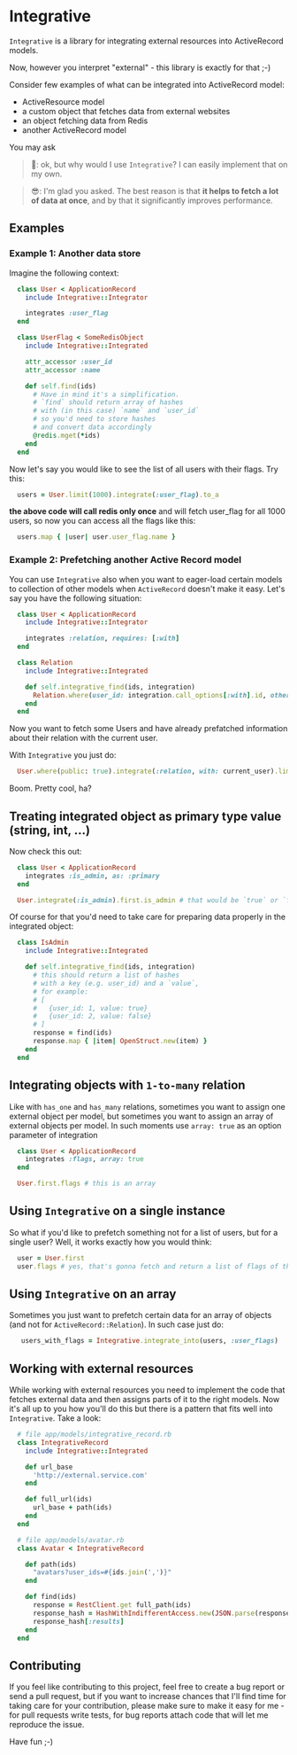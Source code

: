 # Integrative

`Integrative` is a library for integrating external resources into ActiveRecord models.

Now, however you interpret "external" - this library is exactly for that ;-)

Consider few examples of what can be integrated into ActiveRecord model:
* ActiveResource model
* a custom object that fetches data from external websites
* an object fetching data from Redis
* another ActiveRecord model

You may ask

> :triumph:: ok, but why would I use `Integrative`? I can easily implement that on my own.

> :sunglasses:: I'm glad you asked. The best reason is that **it helps to fetch a lot of data at once**, and by that it significantly improves performance.

## Examples
### Example 1: Another data store

Imagine the following context:

```ruby
  class User < ApplicationRecord
    include Integrative::Integrator

    integrates :user_flag
  end

  class UserFlag < SomeRedisObject
    include Integrative::Integrated

    attr_accessor :user_id
    attr_accessor :name

    def self.find(ids)
      # Have in mind it's a simplification.
      # `find` should return array of hashes
      # with (in this case) `name` and `user_id`
      # so you'd need to store hashes
      # and convert data accordingly
      @redis.mget(*ids)
    end
  end
```

Now let's say you would like to see the list of all users with their flags. Try this:

```ruby
  users = User.limit(1000).integrate(:user_flag).to_a
```

**the above code will call redis only once** and will fetch user_flag for all 1000 users,
so now you can access all the flags like this:

```ruby
  users.map { |user| user.user_flag.name }
```

### Example 2: Prefetching another Active Record model

You can use `Integrative` also when you want to eager-load certain models to collection of other models when `ActiveRecord` doesn't make it easy.
Let's say you have the following situation:

```ruby
  class User < ApplicationRecord
    include Integrative::Integrator

    integrates :relation, requires: [:with]
  end

  class Relation
    include Integrative::Integrated

    def self.integrative_find(ids, integration)
      Relation.where(user_id: integration.call_options[:with].id, other_user_id: ids)
    end
  end
```
Now you want to fetch some Users and have already prefatched information about their relation with the current user.

With `Integrative` you just do:

```ruby
  User.where(public: true).integrate(:relation, with: current_user).limit(1000)
```

Boom. Pretty cool, ha?

## Treating integrated object as primary type value (string, int, ...)

Now check this out:

```ruby
  class User < ApplicationRecord
    integrates :is_admin, as: :primary
  end

  User.integrate(:is_admin).first.is_admin # that would be `true` or `false`
```

Of course for that you'd need to take care for preparing data properly in the integrated object:

```ruby
  class IsAdmin
    include Integrative::Integrated

    def self.integrative_find(ids, integration)
      # this should return a list of hashes
      # with a key (e.g. user_id) and a `value`,
      # for example:
      # [
      #   {user_id: 1, value: true}
      #   {user_id: 2, value: false}
      # ]
      response = find(ids)
      response.map { |item| OpenStruct.new(item) }
    end
  end
```

## Integrating objects with `1-to-many` relation

Like with `has_one` and `has_many` relations, sometimes you want to assign one external object
per model, but sometimes you want to assign an array of external objects per model. In such moments use `array: true` as an option parameter of integration

```ruby
  class User < ApplicationRecord
    integrates :flags, array: true
  end

  User.first.flags # this is an array
```

## Using `Integrative` on a single instance

So what if you'd like to prefetch something not for a list of users, but for a single user?
Well, it works exactly how you would think:

```ruby
  user = User.first
  user.flags # yes, that's gonna fetch and return a list of flags of the user.
```

## Using `Integrative` on an array

Sometimes you just want to prefetch certain data for an array of objects (and not for `ActiveRecord::Relation`). In such case just do:

```ruby
   users_with_flags = Integrative.integrate_into(users, :user_flags)
```

## Working with external resources

While working with external resources you need to implement the code that fetches external data and then assigns parts of it to the right models. Now it's all up to you how you'll do this but there is a pattern that fits well into `Integrative`. Take a look:

```ruby
  # file app/models/integrative_record.rb
  class IntegrativeRecord
    include Integrative::Integrated

    def url_base
      'http://external.service.com'
    end

    def full_url(ids)
      url_base + path(ids)
    end
  end

  # file app/models/avatar.rb
  class Avatar < IntegrativeRecord

    def path(ids)
      "avatars?user_ids=#{ids.join(',')}"
    end

    def find(ids)
      response = RestClient.get full_path(ids)
      response_hash = HashWithIndifferentAccess.new(JSON.parse(response.body))
      response_hash[:results]
    end
  end
```

## Contributing

If you feel like contributing to this project, feel free to create a bug report or send a pull request, but if you want to increase chances that I'll find time for taking care for your contribution, please make sure to make it easy for me - for pull requests write tests, for bug reports attach code that will let me reproduce the issue.

Have fun ;-)
